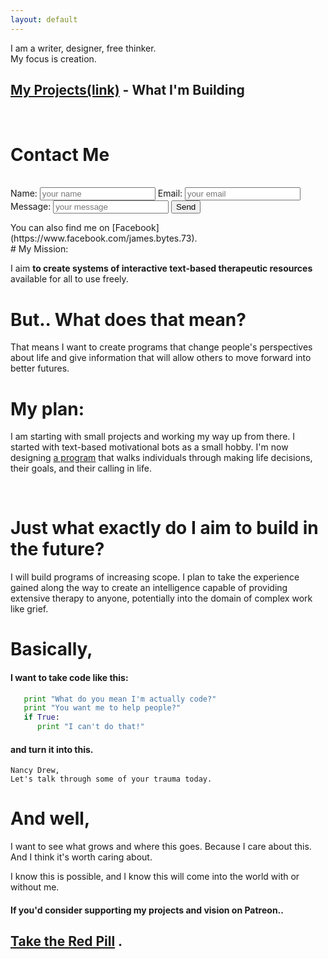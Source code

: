 ```yaml
---
layout: default
---
```


I am a writer, designer, free thinker. <br>
My focus is creation.

## __[My Projects(link)](/projects.html)__ -  What I'm Building
<br>

<form id="my-form" action="https://formspree.io/xzbjybrn" method="POST">
<h1> Contact Me </h1><br>
<label>Name:</label>
  <input type="text" name="name" placeholder="your name">
  <label>Email:</label>
  <input type="email" name="email" placeholder="your email"/>         <br>
  <label>Message:</label>
  <input type="text" name="message" placeholder="your message"/>
  <button id="my-form-button">Send</button>
  <p id="my-form-status"></p>
</form>
You can also find me on [Facebook](https://www.facebook.com/james.bytes.73).

<!--
I am a writer, coder, web designer, free thinker.

You can connect with me at jamesbytescontact@gmail.com and  -->

<br>
# My Mission:

I aim **to create systems of interactive text-based therapeutic resources** available for all to use freely. <!-- (_optimally while disrupting the established powers that be_).-->


# But.. What does that mean?

That means I want to create programs that change people's perspectives about life and give information that will allow others to move forward into better futures.
<!--
and eventually to help them work through trauma.
-->
# My plan:

I am starting with small projects and working my way up from there. I started with text-based motivational bots as a small hobby. I'm now designing [a program](/thedecisionmaker.html)
that walks individuals through making life decisions, their goals, and their calling in life.

<br>

# Just what exactly do I aim to build in the future?

I w<!-- W -->ill build programs of increasing scope. I plan to take the experience gained along the way to create an intelligence capable of providing extensive therapy to anyone, potentially into the domain of complex work like grief.

# Basically,

#### I want to take code like this:

```python
   print "What do you mean I'm actually code?"
   print "You want me to help people?"
   if True:
      print "I can't do that!"
```

#### and turn it into this.

```
Nancy Drew,
Let's talk through some of your trauma today.
```
# And well,
<!-- still true! just kinda lengthy text here.

I want it to be free.
Like. All the time free.
Not like, _monthly subscription_ "free" or _if you can afford insurance_ "free",
like free free. For ev-er-ey-bo-dy. For like, ever.
# And. And. And.


and--> I want to see what grows and where this goes. Because I care about this. And I think it's worth caring about.

I know this is possible, and I know this will come into the world with or without me.

#### If you'd consider supporting my projects and vision on Patreon..

## [Take the Red Pill](https://patreon.com/motibytes) <!-- or [Take the Red Pill](https://patreon.com/motibytes) -->.
<br>
<br>
<br>
<br>

<!--
<form action="https://formspree.io/xzbjybrn" method="POST">
  Name: <input type="text" name="name" placeholder="Your name">
  Email: <input type="email" name="_replyto" placeholder="Your email">
  Message: <textarea name="message" placeholder="Type Your Message"></textarea>
  <input type="submit" value="Send">
</form>
-->
<!-- modify this form HTML and place wherever you want your form -->


<!-- Place this script at the end of the body tag -->

<script>
  window.addEventListener("DOMContentLoaded", function() {

    // get the form elements defined in your form HTML above

    var form = document.getElementById("my-form");
    var button = document.getElementById("my-form-button");
    var status = document.getElementById("my-form-status");

    // Success and Error functions for after the form is submitted

    function success() {
      form.reset();
      button.style = "display: none ";
      status.innerHTML = "Thanks, I will get back with you soon! -JB";
    }

    function error() {
      status.innerHTML = " There was a problem. :( :( :( Try refreshing the page?";
    }

    // handle the form submission event

    form.addEventListener("submit", function(ev) {
      ev.preventDefault();
      var data = new FormData(form);
      ajax(form.method, form.action, data, success, error);
    });
  });

  // helper function for sending an AJAX request

  function ajax(method, url, data, success, error) {
    var xhr = new XMLHttpRequest();
    xhr.open(method, url);
    xhr.setRequestHeader("Accept", "application/json");
    xhr.onreadystatechange = function() {
      if (xhr.readyState !== XMLHttpRequest.DONE) return;
      if (xhr.status === 200) {
        success(xhr.response, xhr.responseType);
      } else {
        error(xhr.status, xhr.response, xhr.responseType);
      }
    };
    xhr.send(data);
  }
</script>

<!--## FAQ

<!--
<dl>
<dt>I don't really get it?</dt>
<dd>I don't expect everyone or even anyone to see my vision. I feel this is calling me. I'm going for it. </dd>
<dt>I have questions.</dt>
<dd>You can always shoot me an email at jamesbytes1@gmail.com</dd>



-->
<!--
hey future me, am i looking for the original article? theres a bak file.
# My motivation:

Really I just want to influence people's lives for the better.

To give people a brighter perspective about life.

And, ideally, to survive while doing so.

( Even more ideally, to mass distribute the most beneficial of the _dominant-American-Psychology-monopoly-name-I-can't-say-here_'s
methods for free, because I find it ethically correct to do so)


# What will I need?

Time. ~~It takes 10,000 hours to master a craft.
Which means I'll need about
10,000 hours total at 10 hours per day is 1000 days, 5 days of the week is 1,400 days, which equates to 3.845 years or just about 4 years and several projects later~~. A lot of time.
I'll need the time to build these projects, and a vast amount of time to
gather existing therapy resources. I need funding to make it through that time.
-->
<!--
I am an _excellent_ independent researcher, and can gain any required skills
and information along the way. -->
<!--
I don't want to spend _some_ of my free time doing this,
_-as I was before, dedicating nearly every spare moment I had to this-_
I want to spend _**all**_ of my working hours doing this,
for the rest of my life, and see what grows and where it goes.
Because I care about this. And I think it's worth caring about.
And I know it's possible, and I know it will happen one way or another.

# And. And. And.

I want it to be free.
Like. All the time free.
Not like, _monthly subscription_ "free" or _if you can afford insurance_ "free",
like free free. For ev-er-ey-bo-dy. For like, ever.
-->
